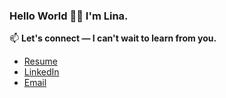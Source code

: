 ### Hello World 👋🏻 I'm Lina. 

📫 **Let's connect — I can't wait to learn from you.** 
-  [Resume](https://github.com/n-lina/n-lina/raw/main/Lina%20Nguyen%20Resume.pdf)
-  [LinkedIn](https://www.linkedin.com/in/nlina/)
-  [Email](mailto:linanguyen@alumni.ubc.ca)

<!--
**n-lina/n-lina** is a ✨ _special_ ✨ repository because its `README.md` (this file) appears on your GitHub profile.

Here are some ideas to get you started:

- 🔭 I’m currently working on ...
- 🌱 I’m currently learning ...
- 👯 I’m looking to collaborate on ...
- 🤔 I’m looking for help with ...
- 💬 Ask me about ...
- 📫 How to reach me: ...
- 😄 Pronouns: ...
- ⚡ Fun fact: ...
-->

